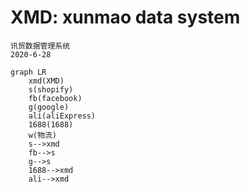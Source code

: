 # XMD: xunmao data system

    讯贸数据管理系统
    2020-6-28

```mermaid
graph LR
    xmd(XMD)
    s(shopify)
    fb(facebook)
    g(google)
    ali(aliExpress)
    1688(1688)
    w(物流)
    s-->xmd
    fb-->s
    g-->s
    1688-->xmd
    ali-->xmd


```